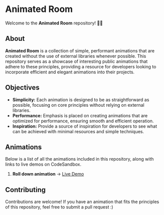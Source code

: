 # Animated Room

Welcome to the **Animated Room** repository! 🎨✨

## About

**Animated Room** is a collection of simple, performant animations that are created without the use of external libraries whenever possible. This repository serves as a showcase of interesting public animations that adhere to these principles, providing a resource for developers looking to incorporate efficient and elegant animations into their projects.

## Objectives

- **Simplicity:** Each animation is designed to be as straightforward as possible, focusing on core principles without relying on external libraries.
- **Performance:** Emphasis is placed on creating animations that are optimized for performance, ensuring smooth and efficient operation.
- **Inspiration:** Provide a source of inspiration for developers to see what can be achieved with minimal resources and simple techniques.

## Animations

Below is a list of all the animations included in this repository, along with links to live demos on CodeSandbox.

1. **Roll down animation** -> [Live Demo](https://codesandbox.io/p/sandbox/rolldown-animation-ghrkwy?layout=%257B%2522sidebarPanel%2522%253A%2522EXPLORER%2522%252C%2522rootPanelGroup%2522%253A%257B%2522direction%2522%253A%2522horizontal%2522%252C%2522contentType%2522%253A%2522UNKNOWN%2522%252C%2522type%2522%253A%2522PANEL_GROUP%2522%252C%2522id%2522%253A%2522ROOT_LAYOUT%2522%252C%2522panels%2522%253A%255B%257B%2522type%2522%253A%2522PANEL_GROUP%2522%252C%2522contentType%2522%253A%2522UNKNOWN%2522%252C%2522direction%2522%253A%2522vertical%2522%252C%2522id%2522%253A%2522clykh20yx00063b6sd08p0i7x%2522%252C%2522sizes%2522%253A%255B100%252C0%255D%252C%2522panels%2522%253A%255B%257B%2522type%2522%253A%2522PANEL_GROUP%2522%252C%2522contentType%2522%253A%2522EDITOR%2522%252C%2522direction%2522%253A%2522horizontal%2522%252C%2522id%2522%253A%2522EDITOR%2522%252C%2522panels%2522%253A%255B%257B%2522type%2522%253A%2522PANEL%2522%252C%2522contentType%2522%253A%2522EDITOR%2522%252C%2522id%2522%253A%2522clykh20yx00023b6sblc1wr8v%2522%257D%255D%257D%252C%257B%2522type%2522%253A%2522PANEL_GROUP%2522%252C%2522contentType%2522%253A%2522SHELLS%2522%252C%2522direction%2522%253A%2522horizontal%2522%252C%2522id%2522%253A%2522SHELLS%2522%252C%2522panels%2522%253A%255B%257B%2522type%2522%253A%2522PANEL%2522%252C%2522contentType%2522%253A%2522SHELLS%2522%252C%2522id%2522%253A%2522clykh20yx00033b6sqj0gnpwt%2522%257D%255D%252C%2522sizes%2522%253A%255B100%255D%257D%255D%257D%252C%257B%2522type%2522%253A%2522PANEL_GROUP%2522%252C%2522contentType%2522%253A%2522DEVTOOLS%2522%252C%2522direction%2522%253A%2522vertical%2522%252C%2522id%2522%253A%2522DEVTOOLS%2522%252C%2522panels%2522%253A%255B%257B%2522type%2522%253A%2522PANEL%2522%252C%2522contentType%2522%253A%2522DEVTOOLS%2522%252C%2522id%2522%253A%2522clykh20yx00053b6sze92d5u4%2522%257D%255D%252C%2522sizes%2522%253A%255B100%255D%257D%255D%252C%2522sizes%2522%253A%255B50%252C50%255D%257D%252C%2522tabbedPanels%2522%253A%257B%2522clykh20yx00023b6sblc1wr8v%2522%253A%257B%2522tabs%2522%253A%255B%257B%2522id%2522%253A%2522clykh20yx00013b6simbhich2%2522%252C%2522mode%2522%253A%2522permanent%2522%252C%2522type%2522%253A%2522FILE%2522%252C%2522filepath%2522%253A%2522%252Findex.html%2522%252C%2522state%2522%253A%2522IDLE%2522%257D%255D%252C%2522id%2522%253A%2522clykh20yx00023b6sblc1wr8v%2522%252C%2522activeTabId%2522%253A%2522clykh20yx00013b6simbhich2%2522%257D%252C%2522clykh20yx00053b6sze92d5u4%2522%253A%257B%2522tabs%2522%253A%255B%257B%2522id%2522%253A%2522clykh20yx00043b6skgrj8qox%2522%252C%2522mode%2522%253A%2522permanent%2522%252C%2522type%2522%253A%2522UNASSIGNED_PORT%2522%252C%2522port%2522%253A0%252C%2522path%2522%253A%2522%252F%2522%257D%255D%252C%2522id%2522%253A%2522clykh20yx00053b6sze92d5u4%2522%252C%2522activeTabId%2522%253A%2522clykh20yx00043b6skgrj8qox%2522%257D%252C%2522clykh20yx00033b6sqj0gnpwt%2522%253A%257B%2522tabs%2522%253A%255B%255D%252C%2522id%2522%253A%2522clykh20yx00033b6sqj0gnpwt%2522%257D%257D%252C%2522showDevtools%2522%253Atrue%252C%2522showShells%2522%253Afalse%252C%2522showSidebar%2522%253Atrue%252C%2522sidebarPanelSize%2522%253A15%257D)


## Contributing

Contributions are welcome! If you have an animation that fits the principles of this repository, feel free to submit a pull request :) 
